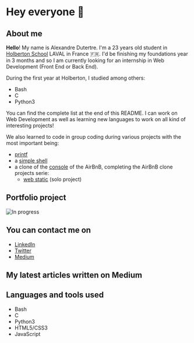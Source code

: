 # Hey everyone 👋

## About me
**Hello**! My name is Alexandre Dutertre. I'm a 23 years old student in [Holberton School](https://www.holbertonschool.com) LAVAL in France 🇫🇷. I'd be finishing my foundations year in 3 months and so I am currently looking for an internship in Web Development (Front End or Back End).

During the first year at Holberton, I studied among others:
- Bash
- C
- Python3

You can find the complete list at the end of this README. I can work on Web Development as well as learning new languages to work on all kind of interesting projects!

We also learned to code in group coding during various projects with the most important being:
- [printf](https://github.com/adut24/printf)
- a [simple shell](https://github.com/adut24/simple_shell)
- a clone of the [console](https://github.com/adut24/holbertonschool-AirBnB_clone) of the AirBnB, completing the AirBnB clone projects serie:
	- [web static](https://github.com/adut24/holbertonschool-AirBnB_clone/tree/main/web_static) (solo project)

## Portfolio project
![In progress](https://c.tenor.com/MRCIli40TYoAAAAi/under-construction90s-90s.gif)

## You can contact me on
- [LinkedIn](https://www.linkedin.com/in/alexandre-dutertre-17b725195/)
- [Twitter](https://twitter.com/dute_a)
- [Medium](https://medium.com/@alex24dutertre)

## My latest articles written on Medium
<!-- MEDIUM-STORY-LIST:START -->
<!-- MEDIUM-STORY-LIST:END -->

## Languages and tools used
- Bash
- C
- Python3
- HTML5/CSS3
- JavaScript
